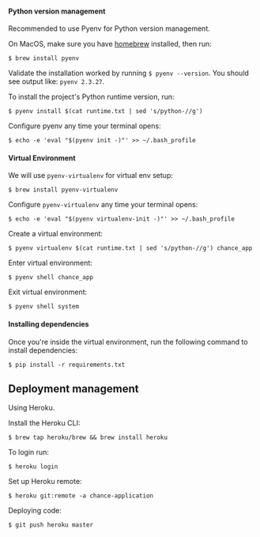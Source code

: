 #### Python version management

Recommended to use Pyenv for Python version management.

On MacOS, make sure you have [homebrew](https://brew.sh/) installed, then run:

```
$ brew install pyenv
```

Validate the installation worked by running `$ pyenv --version`. You should see output like: `pyenv 2.3.27`.

To install the project's Python runtime version, run:

```
$ pyenv install $(cat runtime.txt | sed 's/python-//g')
```

Configure pyenv any time your terminal opens:

```
$ echo -e 'eval "$(pyenv init -)"' >> ~/.bash_profile
```

#### Virtual Environment

We will use `pyenv-virtualenv` for virtual env setup:

```
$ brew install pyenv-virtualenv
```

Configure `pyenv-virtualenv` any time your terminal opens:

```
$ echo -e 'eval "$(pyenv virtualenv-init -)"' >> ~/.bash_profile
```

Create a virtual environment:

```
$ pyenv virtualenv $(cat runtime.txt | sed 's/python-//g') chance_app
```

Enter virtual environment:

```
$ pyenv shell chance_app
```

Exit virtual environment:

```
$ pyenv shell system
```

#### Installing dependencies

Once you're inside the virtual environment, run the following command to install dependencies:

```
$ pip install -r requirements.txt
```

## Deployment management

Using Heroku.

Install the Heroku CLI:

```
$ brew tap heroku/brew && brew install heroku
```

To login run:

```
$ heroku login
```

Set up Heroku remote:

```
$ heroku git:remote -a chance-application
```

Deploying code:

```
$ git push heroku master
```
